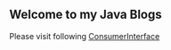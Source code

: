 ## Welcome to my  Java Blogs

Please visit following
[ConsumerInterface](./functional-interface/consumer/ConsumerInterface.md)

